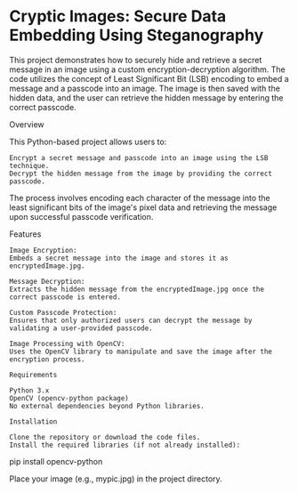 # Cryptic Images: Secure Data Embedding Using Steganography
This project demonstrates how to securely hide and retrieve a secret message in an image using a custom encryption-decryption algorithm. The code utilizes the concept of Least Significant Bit (LSB) encoding to embed a message and a passcode into an image. The image is then saved with the hidden data, and the user can retrieve the hidden message by entering the correct passcode.

Overview

This Python-based project allows users to:

    Encrypt a secret message and passcode into an image using the LSB technique.
    Decrypt the hidden message from the image by providing the correct passcode.

The process involves encoding each character of the message into the least significant bits of the image's pixel data and retrieving the message upon successful passcode verification.

Features

    Image Encryption:
    Embeds a secret message into the image and stores it as encryptedImage.jpg.

    Message Decryption:
    Extracts the hidden message from the encryptedImage.jpg once the correct passcode is entered.

    Custom Passcode Protection:
    Ensures that only authorized users can decrypt the message by validating a user-provided passcode.

    Image Processing with OpenCV:
    Uses the OpenCV library to manipulate and save the image after the encryption process.

    Requirements

    Python 3.x
    OpenCV (opencv-python package)
    No external dependencies beyond Python libraries.

    Installation

    Clone the repository or download the code files.
    Install the required libraries (if not already installed):

pip install opencv-python

Place your image (e.g., mypic.jpg) in the project directory.
